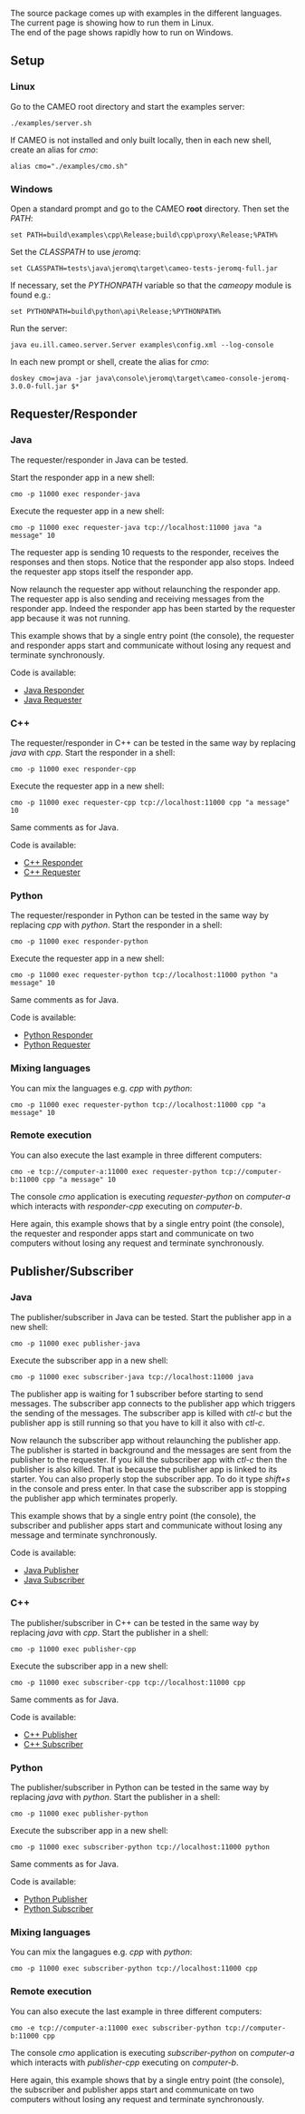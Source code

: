The source package comes up with examples in the different languages. The current page is showing how to run them in Linux.  
The end of the page shows rapidly how to run on Windows.


## Setup

### Linux

Go to the CAMEO root directory and start the examples server:

```
./examples/server.sh
```

If CAMEO is not installed and only built locally, then in each new shell, create an alias for *cmo*:
```
alias cmo="./examples/cmo.sh"
```

### Windows

Open a standard prompt and go to the CAMEO **root** directory. Then set the *PATH*:
```
set PATH=build\examples\cpp\Release;build\cpp\proxy\Release;%PATH%
```

Set the *CLASSPATH* to use *jeromq*:
```
set CLASSPATH=tests\java\jeromq\target\cameo-tests-jeromq-full.jar
```

If necessary, set the *PYTHONPATH* variable so that the *cameopy* module is found e.g.:
```
set PYTHONPATH=build\python\api\Release;%PYTHONPATH%
```

Run the server:
```
java eu.ill.cameo.server.Server examples\config.xml --log-console
```

In each new prompt or shell, create the alias for *cmo*:
```
doskey cmo=java -jar java\console\jeromq\target\cameo-console-jeromq-3.0.0-full.jar $*
```

## Requester/Responder

### Java

The requester/responder in Java can be tested.

Start the responder app in a new shell:  
```
cmo -p 11000 exec responder-java
```
Execute the requester app in a new shell:  
```
cmo -p 11000 exec requester-java tcp://localhost:11000 java "a message" 10
```
The requester app is sending 10 requests to the responder, receives the responses and then stops. Notice that the responder app also stops. Indeed the requester app stops itself the responder app.

Now relaunch the requester app without relaunching the responder app. The requester app is also sending and receiving messages from the responder app. Indeed the responder app has been started by the requester app because it was not running.

This example shows that by a single entry point (the console), the requester and responder apps start and communicate without losing any request and terminate synchronously.

Code is available:

* [Java Responder](https://github.com/ILLGrenoble/cameo/blob/cmake-review-cppzmq/examples/java/src/fr/ill/ics/cameo/examples/ResponderApp.java)
* [Java Requester](https://github.com/ILLGrenoble/cameo/blob/cmake-review-cppzmq/examples/java/src/fr/ill/ics/cameo/examples/RequesterApp.java)


### C++

The requester/responder in C++ can be tested in the same way by replacing *java* with *cpp*.
Start the responder in a shell:  
```
cmo -p 11000 exec responder-cpp
```
Execute the requester app in a new shell:  
```
cmo -p 11000 exec requester-cpp tcp://localhost:11000 cpp "a message" 10
```
Same comments as for Java.

Code is available:

* [C++ Responder](https://github.com/ILLGrenoble/cameo/blob/cmake-review-cppzmq/examples/cpp/src/ResponderApp.cpp)
* [C++ Requester](https://github.com/ILLGrenoble/cameo/blob/cmake-review-cppzmq/examples/cpp/src/RequesterApp.cpp)


### Python

The requester/responder in Python can be tested in the same way by replacing *cpp* with *python*.
Start the responder in a shell:  
```
cmo -p 11000 exec responder-python
```
Execute the requester app in a new shell:  
```
cmo -p 11000 exec requester-python tcp://localhost:11000 python "a message" 10
```
Same comments as for Java.

Code is available:

* [Python Responder](https://github.com/ILLGrenoble/cameo/blob/cmake-review-cppzmq/examples/python/src/responderapp.py)
* [Python Requester](https://github.com/ILLGrenoble/cameo/blob/cmake-review-cppzmq/examples/python/src/requesterapp.py)

### Mixing languages

You can mix the languages e.g. *cpp* with *python*:
```
cmo -p 11000 exec requester-python tcp://localhost:11000 cpp "a message" 10
```

### Remote execution

You can also execute the last example in three different computers:

```
cmo -e tcp://computer-a:11000 exec requester-python tcp://computer-b:11000 cpp "a message" 10
```

The console *cmo* application is executing *requester-python* on *computer-a* which interacts with *responder-cpp* executing on *computer-b*.

Here again, this example shows that by a single entry point (the console), the requester and responder apps start and communicate on two computers without losing any request and terminate synchronously.

## Publisher/Subscriber

### Java

The publisher/subscriber in Java can be tested.
Start the publisher app in a new shell:  
```
cmo -p 11000 exec publisher-java
```
Execute the subscriber app in a new shell:  
```
cmo -p 11000 exec subscriber-java tcp://localhost:11000 java
```

The publisher app is waiting for 1 subscriber before starting to send messages.
The subscriber app connects to the publisher app which triggers the sending of the messages.
The subscriber app is killed with *ctl-c* but the publisher app is still running so that you have to kill it also with *ctl-c*.

Now relaunch the subscriber app without relaunching the publisher app. The publisher is started in background and the messages are sent from the publisher to the requester.
If you kill the subscriber app with *ctl-c* then the publisher is also killed. That is because the publisher app is linked to its starter. You can also properly stop the subscriber app. To do it type *shift+s* in the console and press enter. In that case the subscriber app is stopping the publisher app which terminates properly.

This example shows that by a single entry point (the console), the subscriber and publisher apps start and communicate without losing any message and terminate synchronously.

Code is available:

* [Java Publisher](https://github.com/ILLGrenoble/cameo/blob/cmake-review-cppzmq/examples/java/src/fr/ill/ics/cameo/examples/PublisherApp.java)
* [Java Subscriber](https://github.com/ILLGrenoble/cameo/blob/cmake-review-cppzmq/examples/java/src/fr/ill/ics/cameo/examples/SubscriberApp.java)


### C++

The publisher/subscriber in C++ can be tested in the same way by replacing *java* with *cpp*.
Start the publisher in a shell:  
```
cmo -p 11000 exec publisher-cpp
```
Execute the subscriber app in a new shell:  
```
cmo -p 11000 exec subscriber-cpp tcp://localhost:11000 cpp
```
Same comments as for Java.

Code is available:

* [C++ Publisher](https://github.com/ILLGrenoble/cameo/blob/cmake-review-cppzmq/examples/cpp/src/PublisherApp.cpp)
* [C++ Subscriber](https://github.com/ILLGrenoble/cameo/blob/cmake-review-cppzmq/examples/cpp/src/SubscriberApp.cpp)


### Python

The publisher/subscriber in Python can be tested in the same way by replacing *java* with *python*.
Start the publisher in a shell:  
```
cmo -p 11000 exec publisher-python
```
Execute the subscriber app in a new shell:  
```
cmo -p 11000 exec subscriber-python tcp://localhost:11000 python
```
Same comments as for Java.

Code is available:

* [Python Publisher](https://github.com/ILLGrenoble/cameo/blob/cmake-review-cppzmq/examples/python/src/publisherapp.py)
* [Python Subscriber](https://github.com/ILLGrenoble/cameo/blob/cmake-review-cppzmq/examples/python/src/subscriberapp.py)


### Mixing languages

You can mix the langagues e.g. *cpp* with *python*:
```
cmo -p 11000 exec subscriber-python tcp://localhost:11000 cpp
```

### Remote execution

You can also execute the last example in three different computers:

```
cmo -e tcp://computer-a:11000 exec subscriber-python tcp://computer-b:11000 cpp
```

The console *cmo* application is executing *subscriber-python* on *computer-a* which interacts with *publisher-cpp* executing on *computer-b*.

Here again, this example shows that by a single entry point (the console), the subscriber and publisher apps start and communicate on two computers without losing any request and terminate synchronously.




